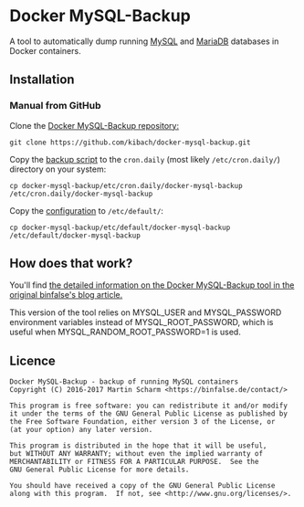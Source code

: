 # Docker MySQL-Backup

A tool to automatically dump running [MySQL](https://www.mysql.com/) and [MariaDB](https://mariadb.org/) databases in Docker containers.

## Installation

### Manual from GitHub

Clone the [Docker MySQL-Backup repository:](https://github.com/binfalse/docker-mysql-backup)

    git clone https://github.com/kibach/docker-mysql-backup.git

Copy the [backup script](etc/cron.daily/docker-mysql-backup) to the `cron.daily` (most likely `/etc/cron.daily/`) directory on your system:

    cp docker-mysql-backup/etc/cron.daily/docker-mysql-backup /etc/cron.daily/docker-mysql-backup

Copy the [configuration](etc/default/docker-mysql-backup) to `/etc/default/`:

    cp docker-mysql-backup/etc/default/docker-mysql-backup /etc/default/docker-mysql-backup

## How does that work?

You'll find [the detailed information on the Docker MySQL-Backup tool in the original binfalse's blog article.](https://binfalse.de/2017/02/06/docker-mysql-backup/)

This version of the tool relies on MYSQL_USER and MYSQL_PASSWORD environment variables instead of MYSQL_ROOT_PASSWORD, which is useful when MYSQL_RANDOM_ROOT_PASSWORD=1 is used.

## Licence

    Docker MySQL-Backup - backup of running MySQL containers
    Copyright (C) 2016-2017 Martin Scharm <https://binfalse.de/contact/>
    
    This program is free software: you can redistribute it and/or modify
    it under the terms of the GNU General Public License as published by
    the Free Software Foundation, either version 3 of the License, or
    (at your option) any later version.
    
    This program is distributed in the hope that it will be useful,
    but WITHOUT ANY WARRANTY; without even the implied warranty of
    MERCHANTABILITY or FITNESS FOR A PARTICULAR PURPOSE.  See the
    GNU General Public License for more details.
    
    You should have received a copy of the GNU General Public License
    along with this program.  If not, see <http://www.gnu.org/licenses/>.

